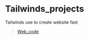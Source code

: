 # Tailwinds_projects
Tailwinds use to create website fast
>[Web_code](https://github.com/shreyash00007/Tailwinds_projects/blob/main/index.html)
